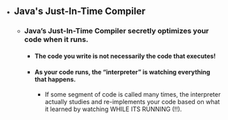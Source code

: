 - ## Java's Just-In-Time Compiler
	- ### Java’s Just-In-Time Compiler secretly optimizes your code when it runs.
		- #### The code you write is not necessarily the code that executes!
		- #### As your code runs, the “interpreter” is watching everything that happens.
			- If some segment of code is called many times, the interpreter actually studies and re-implements your code based on what it learned by watching WHILE ITS RUNNING (!!).